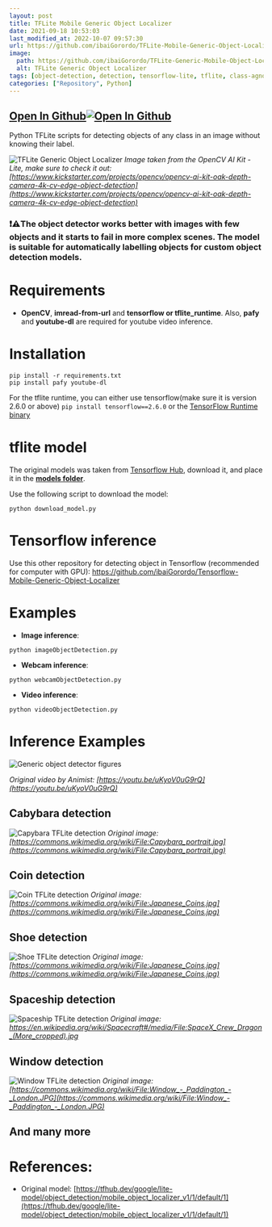 ```yaml
---
layout: post
title: TFLite Mobile Generic Object Localizer
date: 2021-09-18 10:53:03 
last_modified_at: 2022-10-07 09:57:30 
url: https://github.com/ibaiGorordo/TFLite-Mobile-Generic-Object-Localizer
image:
  path: https://github.com/ibaiGorordo/TFLite-Generic-Mobile-Object-Localizer/raw/main/docs/img/output.jpg
  alt: TFLite Generic Object Localizer
tags: [object-detection, detection, tensorflow-lite, tflite, class-agnostic-detection, python]
categories: ["Repository", Python]
---
```


## [Open In Github](https://github.com/ibaiGorordo/TFLite-Mobile-Generic-Object-Localizer)[![Open In Github](https://icons-for-free.com/download-icon-part+1+github-1320568339880199515_0.svg)](https://github.com/ibaiGorordo/TFLite-Mobile-Generic-Object-Localizer)

Python TFLite scripts for detecting objects of any class in an image without knowing their label. 

![TFLite Generic Object Localizer](https://github.com/ibaiGorordo/TFLite-Generic-Mobile-Object-Localizer/raw/main/docs/img/output.jpg)
*Image taken from the OpenCV AI Kit - Lite, make sure to check it out: [https://www.kickstarter.com/projects/opencv/opencv-ai-kit-oak-depth-camera-4k-cv-edge-object-detection](https://www.kickstarter.com/projects/opencv/opencv-ai-kit-oak-depth-camera-4k-cv-edge-object-detection)*

### :exclamation::warning:The object **detector works better with images with few objects** and it starts to fail in more complex scenes. The model is suitable for automatically labelling objects for custom object detection models.

# Requirements

 * **OpenCV**, **imread-from-url** and **tensorflow or tflite_runtime**. Also, **pafy** and **youtube-dl** are required for youtube video inference. 
 
# Installation
```
pip install -r requirements.txt
pip install pafy youtube-dl
```

For the tflite runtime, you can either use tensorflow(make sure it is version 2.6.0 or above) `pip install tensorflow==2.6.0` or the [TensorFlow Runtime binary](https://github.com/PINTO0309/TensorflowLite-bin)

# tflite model
The original models was taken from [Tensorflow Hub](https://tfhub.dev/google/lite-model/object_detection/mobile_object_localizer_v1/1/default/1), download it, and place it in the **[models folder](https://github.com/ibaiGorordo/TFLite-Generic-Mobile-Object-Localizer/tree/main/models)**. 

Use the following script to download the model:
```
python download_model.py
```

# Tensorflow inference
Use this other repository for detecting object in Tensorflow (recommended for computer with GPU): https://github.com/ibaiGorordo/Tensorflow-Mobile-Generic-Object-Localizer
 
# Examples

 * **Image inference**:
 
 ```
 python imageObjectDetection.py 
 ```
 
 * **Webcam inference**:
 
 ```
 python webcamObjectDetection.py 
 ```
 
  * **Video inference**:
 
 ```
 python videoObjectDetection.py
 ```

# Inference Examples
![Generic object detector figures](https://github.com/ibaiGorordo/TFLite-Generic-Mobile-Object-Localizer/raw/main/docs/img/genericObjectLocalizer.gif)
 
*Original video by Animist: [https://youtu.be/uKyoV0uG9rQ](https://youtu.be/uKyoV0uG9rQ)*

## Cabybara detection
![Capybara TFLite detection](https://github.com/ibaiGorordo/TFLite-Generic-Mobile-Object-Localizer/raw/main/docs/img/capybara.jpg)
 *Original image: [https://commons.wikimedia.org/wiki/File:Capybara_portrait.jpg](https://commons.wikimedia.org/wiki/File:Capybara_portrait.jpg)*

## Coin detection
![Coin TFLite detection](https://github.com/ibaiGorordo/TFLite-Generic-Mobile-Object-Localizer/raw/main/docs/img/coins.jpg)
 *Original image: [https://commons.wikimedia.org/wiki/File:Japanese_Coins.jpg](https://commons.wikimedia.org/wiki/File:Japanese_Coins.jpg)*

## Shoe detection
![Shoe TFLite detection](https://github.com/ibaiGorordo/TFLite-Generic-Mobile-Object-Localizer/raw/main/docs/img/sneakers.jpg)
 *Original image: [https://commons.wikimedia.org/wiki/File:Japanese_Coins.jpg](https://commons.wikimedia.org/wiki/File:Japanese_Coins.jpg)*

## Spaceship detection
![Spaceship TFLite detection](https://github.com/ibaiGorordo/TFLite-Generic-Mobile-Object-Localizer/raw/main/docs/img/spaceship.jpg)
 *Original image: https://en.wikipedia.org/wiki/Spacecraft#/media/File:SpaceX_Crew_Dragon_(More_cropped).jpg*

## Window detection
![Window TFLite detection](https://github.com/ibaiGorordo/TFLite-Generic-Mobile-Object-Localizer/raw/main/docs/img/window.jpg)
 *Original image: [https://commons.wikimedia.org/wiki/File:Window_-_Paddington_-_London.JPG](https://commons.wikimedia.org/wiki/File:Window_-_Paddington_-_London.JPG)*

## And many more

# References:
* Original model: [https://tfhub.dev/google/lite-model/object_detection/mobile_object_localizer_v1/1/default/1](https://tfhub.dev/google/lite-model/object_detection/mobile_object_localizer_v1/1/default/1)

